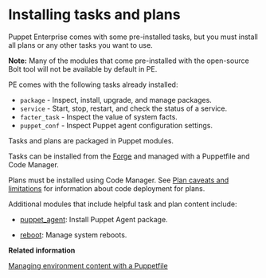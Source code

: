 # Installing tasks and plans

Puppet Enterprise comes with some pre-installed tasks, but you must install all plans or any other tasks you want to use.

**Note:** Many of the modules that come pre-installed with the open-source Bolt tool will not be available by default in PE.

PE comes with the following tasks already installed:

-   `package` - Inspect, install, upgrade, and manage packages.
-   `service` - Start, stop, restart, and check the status of a service.
-   `facter_task` - Inspect the value of system facts.
-   `puppet_conf` - Inspect Puppet agent configuration settings.

Tasks and plans are packaged in Puppet modules.

Tasks can be installed from the [Forge](https://forge.puppet.com/) and managed with a Puppetfile and Code Manager.

Plans must be installed using Code Manager. See [Plan caveats and limitations](plans_limitations.md) for information about code deployment for plans.

Additional modules that include helpful task and plan content include:

-   [puppet\_agent](https://forge.puppet.com/puppetlabs/puppet_agent): Install Puppet Agent package.

-   [reboot](https://forge.puppet.com/puppetlabs/reboot): Manage system reboots.


**Related information**  


[Managing environment content with a Puppetfile](puppetfile.md#)

